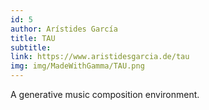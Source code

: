 ```yaml
---
id: 5
author: Arístides García
title: TAU
subtitle:
link: https://www.aristidesgarcia.de/tau
img: img/MadeWithGamma/TAU.png
---
```

A generative music composition environment.